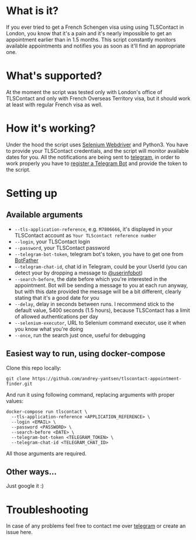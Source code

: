# What is it?

If you ever tried to get a French Schengen visa using using TLSContact in London, you know that it's a pain
and it's nearly impossible to get an appointment earlier than in 1.5 months. This script constantly monitors
available appointments and notifies you as soon as it'll find an appropriate one.

# What's supported?

At the moment the script was tested only with London's office of TLSContact and only with French Overseas
Territory visa, but it should work at least with regular French visa as well.

# How it's working?

Under the hood the script uses [Selenium Webdriver](https://www.seleniumhq.org/projects/webdriver/) and
Python3. You have to provide your TLSContact credentials, and the script will monitor available dates for you.
All the notifications are being sent to [telegram](https://telegram.org), in order to work properly you have
to [register a Telegram Bot](https://core.telegram.org/bots#6-botfather) and provide the token to the script.

# Setting up

## Available arguments

* `--tls-application-reference`, e.g. `M7806666`, it's displayed in your TLSContact account as `Your TLScontact
  reference number`
* `--login`, your TLSContact login
* `--password`, your TLSContact password
* `--telegram-bot-token`, telegram bot's token, you have to get one from [BotFather](https://core.telegram.org/bots#6-botfather)
* `--telegram-chat-id`, chat id in Telegram, could be your UserId (you can detect your by dropping a message to
  [@userinfobot](https://t.me/userinfobot))
* `--search-before`, the date before which you're interested in the appointment. Bot will be sending a message
  to you at each run anyway, but with this date provided the message will be a bit different, clearly stating
  that it's a good date for you
* `--delay`, delay in seconds between runs. I recommend stick to the default value, 5400 seconds (1.5 hours),
  because TLSContact has a limit of allowed authentications per day   
* `--selenium-executor`, URL to Selenium command executor, use it when you know what you're doing
* `--once`, run the search just once, useful for debugging

## Easiest way to run, using docker-compose

Clone this repo locally:

```
git clone https://github.com/andrey-yantsen/tlscontact-appointment-finder.git
```

And run it using following command, replacing arguments with proper values:

```
docker-compose run tlscontact \
  --tls-application-reference <APPLICATION_REFERENCE> \
  --login <EMAIL> \
  --password <PASSWORD> \
  --search-before <DATE> \
  --telegram-bot-token <TELEGRAM_TOKEN> \
  --telegram-chat-id <TELEGRAM_CHAT_ID>
```

All those arguments are required.

## Other ways...

Just google it :)

# Troubleshooting

In case of any problems feel free to contact me over [telegram](https://t.me/andrey_yantsen) or create an issue here. 
